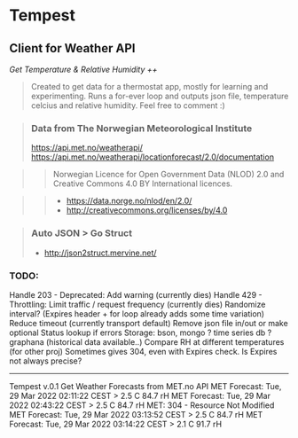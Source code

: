 # Tempest

## Client for Weather API

*Get Temperature & Relative Humidity ++*

> Created to get data for a thermostat app, mostly for learning and experimenting.
> Runs a for-ever loop and outputs json file, temperature celcius and relative humidity.
> Feel free to comment :)

> ### Data from The Norwegian Meteorological Institute
> https://api.met.no/weatherapi/
> https://api.met.no/weatherapi/locationforecast/2.0/documentation

>> Norwegian Licence for Open Government Data (NLOD) 2.0 and Creative Commons 4.0 BY International licences.

>> - https://data.norge.no/nlod/en/2.0/
>> - http://creativecommons.org/licenses/by/4.0

> ### Auto JSON > Go Struct
> - http://json2struct.mervine.net/

### TODO:
Handle 203 - Deprecated: Add warning (currently dies)
Handle 429 - Throttling: Limit traffic / request frequency (currently dies)
Randomize interval? (Expires header + for loop already adds some time variation)
Reduce timeout (currently transport default)
Remove json file in/out or make optional
Status lookup if errors
Storage: bson, mongo ? time series db ? graphana (historical data available..)
Compare RH at different temperatures (for other proj)
Sometimes gives 304, even with Expires check. Is Expires not always precise?

---

Tempest v.0.1
Get Weather Forecasts from MET.no API
MET Forecast: Tue, 29 Mar 2022 02:11:22 CEST >  2.5 C  84.7 rH
MET Forecast: Tue, 29 Mar 2022 02:43:22 CEST >  2.5 C  84.7 rH
MET: 304 - Resource Not Modified
MET Forecast: Tue, 29 Mar 2022 03:13:52 CEST >  2.5 C  84.7 rH
MET Forecast: Tue, 29 Mar 2022 03:14:22 CEST >  2.1 C  91.7 rH